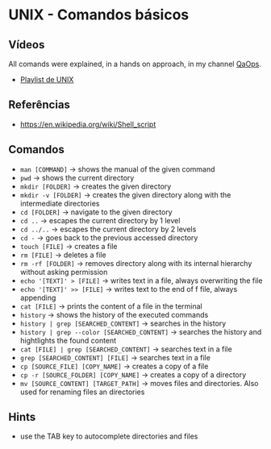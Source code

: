 # UNIX - Comandos básicos

## Vídeos

All comands were explained, in a hands on approach, in my channel [QaOps](http://videos.qa-ops.com/youtube
). 

* [Playlist de UNIX](https://www.youtube.com/playlist?list=PLhJTa4U57yUsKBcqWbGaAQ7QpcgzKakVe)

## Referências

* https://en.wikipedia.org/wiki/Shell_script

## Comandos

* `man [COMMAND]` -> shows the manual of the given command
* `pwd` -> shows the current directory
* `mkdir [FOLDER]` -> creates the given directory
* `mkdir -v [FOLDER]` -> creates the given directory along with the intermediate directories
* `cd [FOLDER]` -> navigate to the given directory 
* `cd ..` -> escapes the current directory by 1 level
* `cd ../..` -> escapes the current directory by 2 levels
* `cd -` -> goes back to the previous accessed directory
* `touch [FILE]` -> creates a file
* `rm [FILE]` -> deletes a file
* `rm -rf [FOLDER]` -> removes directory along with its internal hierarchy without asking permission
* `echo '[TEXT]' > [FILE]` -> writes text in a file, always overwriting the file 
* `echo '[TEXT]' >> [FILE]` -> writes text to the end of f file, always appending
* `cat [FILE]` -> prints the content of a file in the terminal
* `history` -> shows the history of the executed commands
* `history | grep [SEARCHED_CONTENT]` -> searches in the history 
* `history | grep --color [SEARCHED_CONTENT]` -> searches the history and hightlights the found content
* `cat [FILE] | grep [SEARCHED_CONTENT]` -> searches text in a file 
* `grep [SEARCHED_CONTENT] [FILE]` -> searches text in a file
* `cp [SOURCE_FILE] [COPY_NAME]` -> creates a copy of a file
* `cp -r [SOURCE_FOLDER] [COPY_NAME]` -> creates a copy of a directory
* `mv [SOURCE_CONTENT] [TARGET_PATH]` -> moves files and directories. Also used for renaming files an directories

## Hints

* use the TAB key to autocomplete directories and files